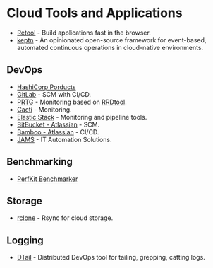 # Cloud Tools and Applications

* [Retool](https://tryretool.com/) - Build applications fast in the browser.
* [keptn](https://keptn.sh/) - An opinionated open-source framework for event-based, automated continuous operations in cloud-native environments.

## DevOps

* [HashiCorp Porducts](https://www.hashicorp.com/)
* [GitLab](https://www.hashicorp.com/) - SCM with CI/CD.
* [PRTG](https://www.paessler.com/prtg) - Monitoring based on [RRDtool](https://oss.oetiker.ch/rrdtool/).
* [Cacti](https://www.cacti.net/) - Monitoring.
* [Elastic Stack](https://www.elastic.co/products) - Monitoring and pipeline tools.
* [BitBucket - Atlassian](https://www.atlassian.com/software/bitbucket) - SCM.
* [Bamboo - Atlassian](https://www.atlassian.com/software/bamboo) - CI/CD.
* [JAMS](http://www.jamsscheduler.com/) - IT Automation Solutions.

## Benchmarking

* [PerfKit Benchmarker](http://googlecloudplatform.github.io/PerfKitBenchmarker/)

## Storage

* [rclone](https://rclone.org/) - Rsync for cloud storage.

## Logging

* [DTail](https://github.com/mimecast/dtail) - Distributed DevOps tool for tailing, grepping, catting logs.
